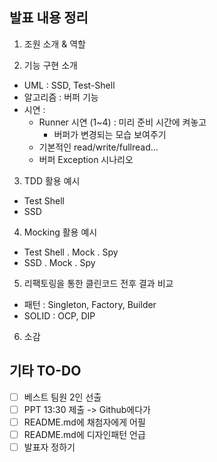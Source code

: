 ## 발표 내용 정리
1. 조원 소개 & 역할

2. 기능 구현 소개
 - UML : SSD, Test-Shell
 - 알고리즘 : 버퍼 기능
 - 시연 : 
   - Runner 시연 (1~4) : 미리 준비 시간에 켜놓고
	   - 버퍼가 변경되는 모습 보여주기
   - 기본적인 read/write/fullread... 
   - 버퍼 Exception 시나리오
   
3. TDD 활용 예시
 - Test Shell
 - SSD

4. Mocking 활용 예시
 - Test Shell
    . Mock
	. Spy
 - SSD
    . Mock
	. Spy

5. 리팩토링을 통한 클린코드 전후 결과 비교
 - 패턴 : Singleton, Factory, Builder
 - SOLID : OCP, DIP
 
6. 소감

## 기타 TO-DO
- [ ] 베스트 팀원 2인 선출
- [ ] PPT 13:30 제출 -> Github에다가
- [ ] README.md에 채첨자에게 어필
- [ ] README.md에 디자인패턴 언급
- [ ] 발표자 정하기
